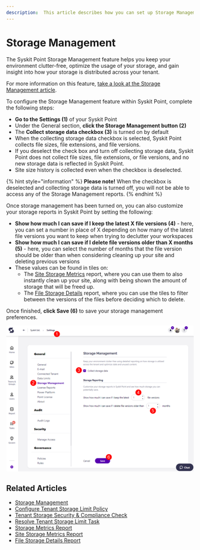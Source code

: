 ```yaml
---
description:  This article describes how you can set up Storage Management in Syskit Point. 
---
```


# Storage Management

The Syskit Point Storage Management feature helps you keep your environment clutter-free, optimize the usage of your storage, and gain insight into how your storage is distributed across your tenant.

For more information on this feature, [take a look at the Storage Management article](../reporting/storage-management/storage-management.md). 

To configure the Storage Management feature within Syskit Point, complete the following steps:

* **Go to the Settings (1)** of your Syskit Point
* Under the General section, **click the Storage Management button (2)**
*  The **Collect storage data checkbox (3)** is turned on by default
  * When the collecting storage data checkbox is selected, Syskit Point collects file sizes, file extensions, and file versions. 
  * If you deselect the check box and turn off collecting storage data, Syskit Point does not collect file sizes, file extensions, or file versions, and no new storage data is reflected in Syskit Point.
  * Site size history is collected even when the checkbox is deselected. 

{% hint style="information" %}
**Please note!** When the checkbox is deselected and collecting storage data is turned off, you will not be able to access any of the Storage Management reports.
{% endhint %}

Once storage management has been turned on, you can also customize your storage reports in Syskit Point by setting the following:
* **Show how much I can save if I keep the latest X file versions (4)** - here, you can set a number in place of X depending on how many of the latest file versions you want to keep when trying to declutter your workspaces
* **Show how much I can save if I delete file versions older than X months (5)** - here, you can select the number of months that the file version should be older than when considering cleaning up your site and deleting previous versions
* These values can be found in tiles on: 
  * The [Site Storage Metrics](../reporting/cleanup-and-health-reports.md#site-storage-metrics) report, where you can use them to also instantly clean up your site, along with being shown the amount of storage that will be freed up.
  * The [File Storage Details](../reporting/cleanup-and-health-reports.md#file-storage-details) report, where you can use the tiles to filter between the versions of the files before deciding which to delete. 

Once finished, **click Save (6)** to save your storage management preferences. 

![Syskit Point - Storage Management Set Up](../.gitbook/assets/configure-storage-management-settings.png)

## Related Articles

* [Storage Management](../reporting/storage-management/storage-management.md)
* [Configure Tenant Storage Limit Policy](../governance-and-automation/automated-workflows/tenant-storage-admin.md)
* [Tenant Storage Security & Compliance Check](../../governance-and-automation/security-compliance-checks/tenant-storage.md)
* [Resolve Tenant Storage Limit Task](../../point-collaborators/resolve-governance-tasks/tenant-storage-limit.md)
* [Storage Metrics Report](../reporting/storage-management/storage-reports.md#storage-metrics)
* [Site Storage Metrics Report](../reporting/storage-management/storage-reports.md#site-storage-metrics)
* [File Storage Details Report](../reporting/storage-management/storage-reports.md#file-storage-details)
